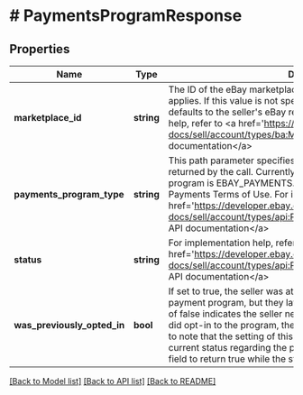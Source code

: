 # # PaymentsProgramResponse

## Properties

Name | Type | Description | Notes
------------ | ------------- | ------------- | -------------
**marketplace_id** | **string** | The ID of the eBay marketplace to which the payment policy applies. If this value is not specified in the request, the value defaults to the seller&#39;s eBay registration site. For implementation help, refer to &lt;a href&#x3D;&#39;https://developer.ebay.com/api-docs/sell/account/types/ba:MarketplaceIdEnum&#39;&gt;eBay API documentation&lt;/a&gt; | [optional]
**payments_program_type** | **string** | This path parameter specifies the payment program whose status is returned by the call. Currently the only supported payments program is EBAY_PAYMENTS. For details on the program, see Payments Terms of Use. For implementation help, refer to &lt;a href&#x3D;&#39;https://developer.ebay.com/api-docs/sell/account/types/api:PaymentsProgramType&#39;&gt;eBay API documentation&lt;/a&gt; | [optional]
**status** | **string** | For implementation help, refer to &lt;a href&#x3D;&#39;https://developer.ebay.com/api-docs/sell/account/types/api:PaymentsProgramStatus&#39;&gt;eBay API documentation&lt;/a&gt; | [optional]
**was_previously_opted_in** | **bool** | If set to true, the seller was at one point opted-in to the associated payment program, but they later opted out of the program. A value of false indicates the seller never opted-in to the program or if they did opt-in to the program, they never opted-out of it. It&#39;s important to note that the setting of this field does not indicate the seller&#39;s current status regarding the payment program. It is possible for this field to return true while the status field returns OPTED_IN. | [optional]

[[Back to Model list]](../../README.md#models) [[Back to API list]](../../README.md#endpoints) [[Back to README]](../../README.md)
